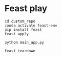 # Feast play

```shell
cd custom_repo
conda activate feast-env
pip install feast
feast apply
```

```shell
python main_app.py
```

```shell
feast teardown
```